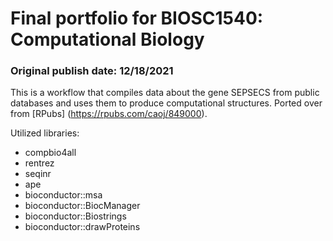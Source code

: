 # Final portfolio for BIOSC1540: Computational Biology
### Original publish date: 12/18/2021

This is a workflow that compiles data about the gene SEPSECS from public databases and uses them to produce computational structures. Ported over from [RPubs] (https://rpubs.com/caoj/849000).

Utilized libraries:
- compbio4all
- rentrez
- seqinr
- ape
- bioconductor::msa
- bioconductor::BiocManager
- bioconductor::Biostrings
- bioconductor::drawProteins
